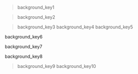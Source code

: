 > background_key1

> background_key2

> background_key3
background_key4
background_key5


background_key6


background_key7


background_key8


> background_key9
background_key10
